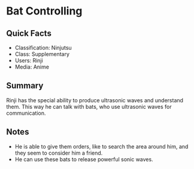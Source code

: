 # Bat Controlling

## Quick Facts
- Classification: Ninjutsu
- Class: Supplementary
- Users: Rinji
- Media: Anime

## Summary
Rinji has the special ability to produce ultrasonic waves and understand them. This way he can talk with bats, who use ultrasonic waves for communication.

## Notes
- He is able to give them orders, like to search the area around him, and they seem to consider him a friend.
- He can use these bats to release powerful sonic waves.
